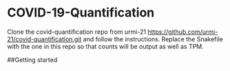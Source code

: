# COVID-19-Quantification

Clone the covid-quantification repo from urmi-21 https://github.com/urmi-21/covid-quantification.git and follow the instructions. 
Replace the Snakefile with the one in this repo so that counts will be output as well as TPM. 

##Getting started


